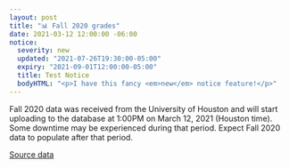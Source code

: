 ```yaml
---
layout: post
title: "📊 Fall 2020 grades"
date: 2021-03-12 12:00:00 -06:00
notice:
  severity: new
  updated: "2021-07-26T19:30:00-05:00"
  expiry: "2021-09-01T12:00:00-05:00"
  title: Test Notice
  bodyHTML: "<p>I have this fancy <em>new</em> notice feature!</p>"
---
```


Fall 2020 data was received from the University of Houston and will start uploading to the database at 1:00PM on March 12, 2021 (Houston time). Some downtime may be experienced during that period. Expect Fall 2020 data to populate after that period.

[Source data](https://github.com/cougargrades/publicdata/blob/4a6dcdb53d8a0f77a1633385b1a99dbd1027f307/documents/edu.uh.grade_distribution/Interim%20Grade%20Policy/IR06972%20Grade%20Distribution_Fall%202020.csv)

